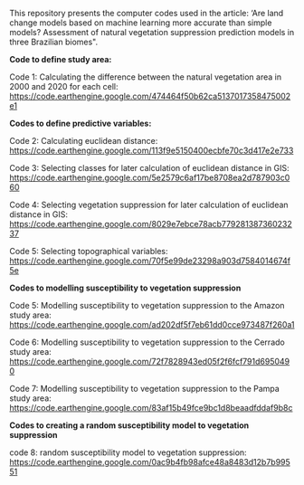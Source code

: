 This repository presents the computer codes used in the article: ‘Are land change models based on machine learning more accurate than simple models? Assessment of natural vegetation suppression prediction models in three Brazilian biomes".

**Code to define study area:**

Code 1: Calculating the difference between the natural vegetation area in 2000 and 2020 for each cell: https://code.earthengine.google.com/474464f50b62ca5137017358475002e1

**Codes to define predictive variables:**

Code 2: Calculating euclidean distance: https://code.earthengine.google.com/113f9e5150400ecbfe70c3d417e2e733

Code 3: Selecting classes for later calculation of euclidean distance in GIS: https://code.earthengine.google.com/5e2579c6af17be8708ea2d787903c060

Code 4: Selecting vegetation suppression for later calculation of euclidean distance in GIS: https://code.earthengine.google.com/8029e7ebce78acb77928138736023237

Code 5: Selecting topographical variables: https://code.earthengine.google.com/70f5e99de23298a903d7584014674f5e

**Codes to modelling susceptibility to vegetation suppression**

Code 5: Modelling susceptibility to vegetation suppression to the Amazon study area: https://code.earthengine.google.com/ad202df5f7eb61dd0cce973487f260a1

Code 6: Modelling susceptibility to vegetation suppression to the Cerrado study area: https://code.earthengine.google.com/72f7828943ed05f2f6fcf791d6950490

Code 7: Modelling susceptibility to vegetation suppression to the Pampa study area: https://code.earthengine.google.com/83af15b49fce9bc1d8beaadfddaf9b8c

**Codes to creating a random susceptibility model to vegetation suppression**

code 8: random susceptibility model to vegetation suppression: https://code.earthengine.google.com/0ac9b4fb98afce48a8483d12b7b99551

